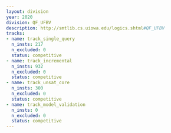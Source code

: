```yaml
---
layout: division
year: 2020
division: QF_UFBV
description: http://smtlib.cs.uiowa.edu/logics.shtml#QF_UFBV
tracks:
- name: track_single_query
  n_insts: 217
  n_excluded: 0
  status: competitive
- name: track_incremental
  n_insts: 932
  n_excluded: 0
  status: competitive
- name: track_unsat_core
  n_insts: 300
  n_excluded: 0
  status: competitive
- name: track_model_validation
  n_insts: 0
  n_excluded: 0
  status: competitive
---
```


